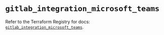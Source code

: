 # `gitlab_integration_microsoft_teams`

Refer to the Terraform Registry for docs: [`gitlab_integration_microsoft_teams`](https://registry.terraform.io/providers/gitlabhq/gitlab/18.3.0/docs/resources/integration_microsoft_teams).
